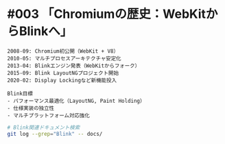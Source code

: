 # #003 「Chromiumの歴史：WebKitからBlinkへ」

```timeline
2008-09: Chromium初公開（WebKit + V8）
2010-05: マルチプロセスアーキテクチャ安定化
2013-04: Blinkエンジン発表（WebKitからフォーク）
2015-09: Blink LayoutNGプロジェクト開始
2020-02: Display Lockingなど新機能投入
```

```text
Blink目標
- パフォーマンス最適化（LayoutNG, Paint Holding）
- 仕様実装の独立性
- マルチプラットフォーム対応強化
```

```bash
# Blink関連ドキュメント検索
git log --grep="Blink" -- docs/
```
